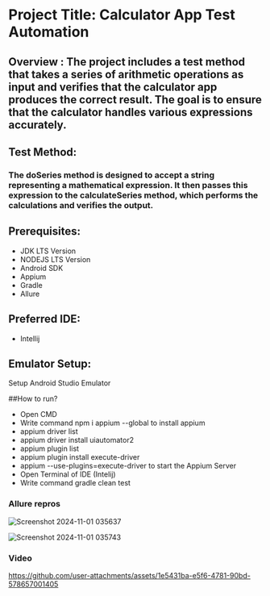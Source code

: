 # Project Title: Calculator App Test Automation
## Overview : The project includes a test method that takes a series of arithmetic operations as input and verifies that the calculator app produces the correct result. The goal is to ensure that the calculator handles various expressions accurately.
## Test Method:
### The doSeries method is designed to accept a string representing a mathematical expression. It then passes this expression to the calculateSeries method, which performs the calculations and verifies the output.
## Prerequisites:
- JDK LTS Version
- NODEJS LTS Version
- Android SDK
- Appium
- Gradle
- Allure

## Preferred IDE:
- Intellij

## Emulator Setup:
Setup Android Studio Emulator

##How to run?
- Open CMD
- Write command npm i appium --global to install appium
- appium driver list
- appium driver install uiautomator2
- appium plugin list
- appium plugin install execute-driver
- appium --use-plugins=execute-driver to start the Appium Server
- Open Terminal of IDE (Intelij)
- Write command gradle clean test

### Allure repros
![Screenshot 2024-11-01 035637](https://github.com/user-attachments/assets/8ae1445a-2627-4639-8762-0aad99cebc27)


![Screenshot 2024-11-01 035743](https://github.com/user-attachments/assets/7937253b-888e-43e7-b749-d655c69543fc)



### Video


https://github.com/user-attachments/assets/1e5431ba-e5f6-4781-90bd-578657001405

